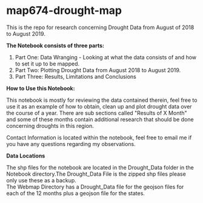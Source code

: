 # map674-drought-map
This is the repo for research concerning Drought Data from August of 2018 to August 2019. 
<p><b> The Notebook consists of three parts:</b></p> 
  <ol> 
    <li> Part One: Data Wranging - Looking at what the data consists of and how to set it up to be mapped. </li> 
    <li> Part Two: Plotting  Drought Data from August 2018 to August 2019. </li> 
    <li> Part Three: Results, Limitations and Conclusions</li> 
   </ol> 
 <p><b> How to Use this Notebook:</b></p>
 <p> This notebook is mostly for reviewing the data contained therein, feel free to use it as an example of how to obtain, clean up and plot drought data over the course of a year. There are sub sections called "Results of X Month" and some of these months contain additional research that should be done concerning droughts in this region.</p> 
 <p> Contact Information is located within the notebook, feel free to email me if you have any questions regarding my observations. </p> 
 <p><b> Data Locations</b></p> 
  <p> The shp files for the notebook are located in the Drought_Data folder in the Notebook directory.The Drought_Data File is the zipped shp files please only use these as a backup. <br>
  The Webmap Directory has a Drought_Data file for the geojson files for each of the 12 months plus a geojson file for the states. </p> 
 
 
